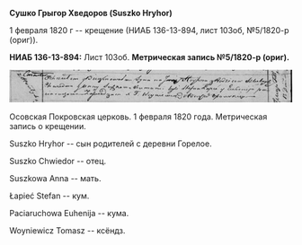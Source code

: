 **Сушко Грыгор Хведоров (Suszko Hryhor)**

1 февраля 1820 г -- крещение (НИАБ 136-13-894, лист 103об, №5/1820-р
(ориг)).

**НИАБ 136-13-894:** Лист 103об. **Метрическая запись №5/1820-р
(ориг).**

![](./media/911d52f5ee84f13de634c5a6db0a890a919c9a57.png)

Осовская Покровская церковь. 1 февраля 1820 года. Метрическая запись о
крещении.

Suszko Hryhor -- сын родителей с деревни Горелое.

Suszko Chwiedor -- отец.

Suszkowa Anna -- мать.

Łapieć Stefan -- кум.

Paciaruchowa Euhenija -- кума.

Woyniewicz Tomasz -- ксёндз.

